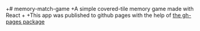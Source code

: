 +# memory-match-game
 +A simple covered-tile memory game made with React
 +
 +This app was published to github pages with the help of [the gh-pages package](https://www.npmjs.com/package/gh-pages)
